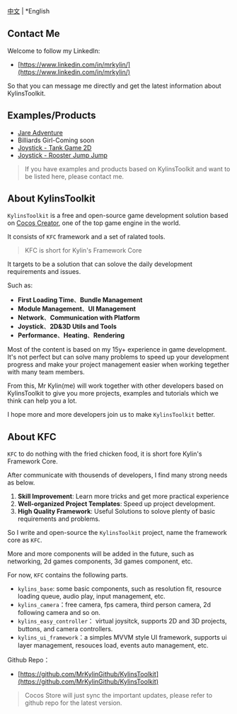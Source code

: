 [中文](./README-CN.md) | *English

## Contact Me

Welcome to follow my LinkedIn:
- [https://www.linkedin.com/in/mrkylin/](https://www.linkedin.com/in/mrkylin/)
 
So that you can message me directly and get the latest information about KylinsToolkit.

## Examples/Products
- [Jare Adventure](https://store.cocos.com/app/en/detail/4241)
- Billiards Girl-Coming soon
- [Joystick - Tank Game 2D](https://github.com/MrKylinGithub/KylinsToolkit/tree/main/kfc/assets/module_demo_tank)
- [Joystick - Rooster Jump Jump](https://github.com/MrKylinGithub/KylinsToolkit/tree/main/kfc/assets/module_demo_rooster)
> If you have examples and products based on KylinsToolkit and want to be listed here, please contact me.

## About KylinsToolkit
`KylinsToolkit` is a free and open-source game development solution based on [Cocos Creator](https://www.cocos.com/creator), one of the top game engine in the world.

It consists of `KFC` framework and a set of ralated tools.
> KFC is short for Kylin's Framework Core

It targets to be a solution that can solove the daily development requirements and issues.

Such as:
- **First Loading Time**、**Bundle Management**
- **Module Management**、**UI Management**
- **Network**、**Communication with Platform**
- **Joystick**、**2D&3D Utils and Tools**
- **Performance**、**Heating**、**Rendering**

Most of the content is based on my 15y+ experience in game development. It's not perfect but can solve many problems to speed up your development progress and make your project management easier when working tegether with many team members.

From this, Mr Kylin(me) will work together with other developers based on KylinsToolkit to give you more projects, examples and tutorials which we think can help you a lot.

I hope more and more developers join us to make `KylinsToolkit` better. 

## About KFC
`KFC` to do nothing with the fried chicken food, it is short fore Kylin's Framework Core.

After communicate with thousends of developers, I find many strong needs as below.

1. **Skill Improvement**: Learn more tricks and get more practical experience
2. **Well-organized Project Templates**: Speed up project development.
3. **High Quality Framework**: Useful Solutions to solove plenty of basic requirements and problems.

So I write and open-source the `KylinsToolkit` project, name the framework core as `KFC`.

More and more components will be added in the future, such as networking, 2d games components, 3d games component, etc.

For now, `KFC` contains the following parts.
- `kylins_base`: some basic components, such as resolution fit, resource loading queue, audio play, input management, etc.
- `kylins_camera`：free camera, fps camera, third person camera, 2d following camera and so on.
- `kylins_easy_controller`： virtual joysitck, supports 2D and 3D projects, buttons, and camera controllers.
- `kylins_ui_framework`：a simples MVVM style UI framework, supports ui layer management, resouces load, events auto management, etc.

Github Repo：
- [https://github.com/MrKylinGithub/KylinsToolkit](https://github.com/MrKylinGithub/KylinsToolkit)

> Cocos Store will just sync the  important updates, please refer to github repo for the latest version.